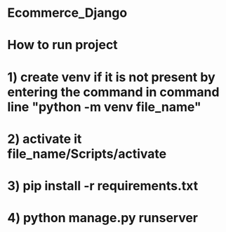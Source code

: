 # Ecommerce_Django

# How to run project
# 1) create venv if it is not present by entering the command in command line "python -m venv file_name"
# 2) activate it file_name/Scripts/activate
# 3) pip install -r requirements.txt
# 4) python manage.py runserver

